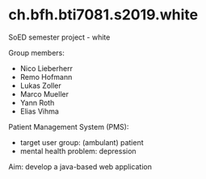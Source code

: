 # ch.bfh.bti7081.s2019.white
SoED semester project - white

Group members:
- Nico Lieberherr
- Remo Hofmann
- Lukas Zoller
- Marco Mueller
- Yann Roth
- Elias Vihma

Patient Management System (PMS): 
- target user group: (ambulant) patient
- mental health problem: depression

Aim: develop a java-based web application
